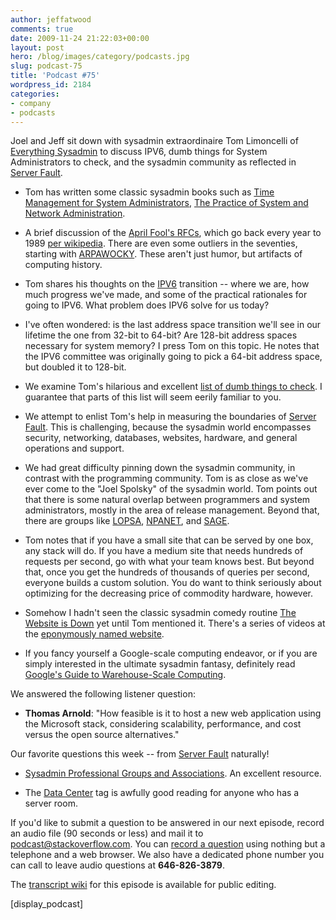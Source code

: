 ```yaml
---
author: jeffatwood
comments: true
date: 2009-11-24 21:22:03+00:00
layout: post
hero: /blog/images/category/podcasts.jpg
slug: podcast-75
title: 'Podcast #75'
wordpress_id: 2184
categories:
- company
- podcasts
---
```


Joel and Jeff sit down with sysadmin extraordinaire Tom Limoncelli of [Everything Sysadmin](http://EverythingSysadmin.com) to discuss IPV6, dumb things for System Administrators to check, and the sysadmin community as reflected in [Server Fault](http://serverfault.com).






  * Tom has written some classic sysadmin books such as [Time Management for System Administrators](http://amazon.com/o/ASIN/0596007833/tomontime-20), [The Practice of System and Network Administration](http://amazon.com/o/ASIN/0321492668/tomontime-20).


  * A brief discussion of the [April Fool's RFCs](http://www.rfchumor.com), which go back every year to 1989 [per wikipedia](http://en.wikipedia.org/wiki/April_Fools%27_Day_RFC). There are even some outliers in the seventies, starting with [ARPAWOCKY](http://tools.ietf.org/html/rfc527). These aren't just humor, but artifacts of computing history.


  * Tom shares his thoughts on the [IPV6](http://en.wikipedia.org/wiki/IPv6) transition -- where we are, how much progress we've made, and some of the practical rationales for going to IPV6. What problem does IPV6 solve for us today?


  * I've often wondered: is the last address space transition we'll see in our lifetime the one from 32-bit to 64-bit? Are 128-bit address spaces necessary for system memory? I press Tom on this topic. He notes that the IPV6 committee was originally going to pick a 64-bit address space, but doubled it to 128-bit.


  * We examine Tom's hilarious and excellent [list of dumb things to check](http://whatexit.org/tal/mywritings/dumb-things-to-check.html). I guarantee that parts of this list will seem eerily familiar to you.


  * We attempt to enlist Tom's help in measuring the boundaries of [Server Fault](http://serverfault.com). This is challenging, because the sysadmin world encompasses security, networking, databases, websites, hardware, and general operations and support.


  * We had great difficulty pinning down the sysadmin community, in contrast with the programming community. Tom is as close as we've ever come to the "Joel Spolsky" of the sysadmin world. Tom points out that there is some natural overlap between programmers and system administrators, mostly in the area of release management. Beyond that, there are groups like [LOPSA](http://lopsa.org/), [NPANET](http://www.npanet.org/), and [SAGE](http://www.sage.org/).


  * Tom notes that if you have a small site that can be served by one box, any stack will do. If you have a medium site that needs hundreds of requests per second, go with what your team knows best. But beyond that, once you get the hundreds of thousands of queries per second, everyone builds a custom solution. You do want to think seriously about optimizing for the decreasing price of commodity hardware, however.  



  * Somehow I hadn't seen the classic sysadmin comedy routine [The Website is Down](http://www.youtube.com/watch?v=N38a5ja26xY&fmt=18) yet until Tom mentioned it. There's a series of videos at the [eponymously named website](http://www.thewebsiteisdown.com/).


  * If you fancy yourself a Google-scale computing endeavor, or if you are simply interested in the ultimate sysadmin fantasy, definitely read [Google's Guide to Warehouse-Scale Computing](http://www.morganclaypool.com/doi/pdf/10.2200/S00193ED1V01Y200905CAC006).




We answered the following listener question:






  * **Thomas Arnold**: "How feasible is it to host a new web application using the Microsoft stack, considering scalability, performance, and cost versus the open source alternatives."  





Our favorite questions this week -- from [Server Fault](http://serverfault.com) naturally!






  * [](http://superuser.com/questions/52671/how-do-i-create-unicode-smilies-like)[Sysadmin Professional Groups and Associations](http://serverfault.com/questions/20356/professional-groups-and-associations). An excellent resource.


  * The [Data Center](http://serverfault.com/questions/tagged/data-center) tag is awfully good reading for anyone who has a server room.




If you'd like to submit a question to be answered in our next episode, record an audio file (90 seconds or less) and mail it to [podcast@stackoverflow.com](mailto:podcast@stackoverflow.com). You can [record a question](http://blog.stackoverflow.com/index.php/2008/05/recording-podcast-questions-using-your-telephone/) using nothing but a telephone and a web browser. We also have a dedicated phone number you can call to leave audio questions at **646-826-3879**.






The [transcript wiki](https://stackoverflow.fogbugz.com/default.asp?W29099) for this episode is available for public editing.





[display_podcast]

